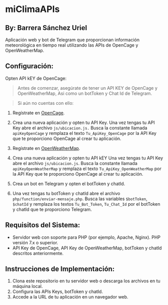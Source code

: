 # miClimaAPIs
## By: Barrera Sánchez Uriel
Aplicación web y bot de Telegram que proporcionan información meteorológica en tiempo real utilizando las APIs de OpenCage y OpenWeatherMap.

## Configuración:


Opten API kEY de OpenCage:  
  
> Antes de comenzar, asegúrate de tener un API KEY de OpenCage y OpenWeatherMap, Asi como un botToken y Chat Id de Telegram.

> Si aún no cuentas con ello:


1. Regístrate en [OpenCage](https://opencagedata.com/).
2. Crea una nueva aplicación y opten tu API Key. Una vez tengas tu API Key abre el archivo `js/ubicacion.js.` Busca la constante llamada `apiKeyOpenCage` y remplaza el texto `Tu_ApiKey_OpenCage` por la API Key que te proporciono OpenCage al crear tu aplicación.


3. Regístrate en [OpenWeatherMap](https://openweathermap.org/).
4. Crea una nueva aplicación y opten tu API kEY Una vez tengas tu API Key abre el archivo `js/ubicacion.js`. Busca la constante llamada `apiKeyOpenWeatherMap` y remplaza el texto `Tu_ApiKey_OpenWeatherMap` por la API Key que te proporciono OpenCage al crear tu aplicación.

5. Crea un bot en Telegram y opten el botToken y chatId.
6. Una vez tengas tu botToken y chatId abre el archivo `php/function/enviar-mensaje.php`. Busca las variables `$botToken`, `$chatId` y remplaza los textos `Tu_Bot_Token`, `Tu_Chat_Id` por el botToken y chatId que te proporciono Telegram.


## Requisitos del Sistema:


- Servidor web con soporte para PHP (por ejemplo, Apache, Nginx). PHP versión 7.x o superior.
- API Key de OpenCage, API Key de OpenWeatherMap, botToken y chatId descritos anteriormente.


## Instrucciones de Implementación:


1. Clona este repositorio en tu servidor web o descarga los archivos en tu máquina local.
2. Configura las APIs Keys, botToken y chatId.
3. Accede a la URL de tu aplicación en un navegador web.
